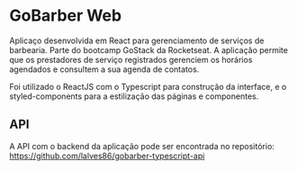 # GoBarber Web
Aplicaço desenvolvida em React para gerenciamento de serviços de barbearia. Parte do bootcamp GoStack da Rocketseat.
A aplicação permite que os prestadores de serviço registrados gerenciem os horários agendados e consultem a sua agenda de contatos.

Foi utilizado o ReactJS com o Typescript para construção da interface, e o styled-components para a estilização das páginas e componentes.

## API

A API com o backend da aplicação pode ser encontrada no repositório: https://github.com/lalves86/gobarber-typescript-api
